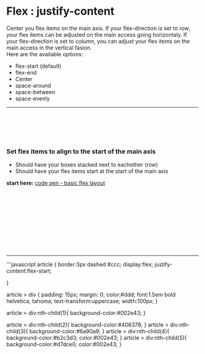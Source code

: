 # Flex : justify-content

Center you flex items on the main axis. 
If your flex-direction is set to *row*, your flex items can be adjusted on the main access going horizontaly. 
If your flex-direction is set to *column*, you can adjust your flex items on the main access in the vertical fasion.
<br/>
Here are the available options: 

- flex-start (default)
- flex-end
- Center
- space-around
- space-between
- space-evenly


<hr />
<br />
<br />

<br/>
<br/>

### Set flex items to align to the start of the main axis
- Should have your boxes stacked next to eachother (row)
- Should have your flex items start at the start of the main axis

**start here:** [code pen - basic flex layout ](https://codepen.io/wesduff/pen/GMvQmG)

<br />
<br />
<br />
<br />
<br />
<br />
<br />
<br />
<br />
<hr />

'''javascript
article {
  border:3px dashed #ccc;
  display:flex;
  justify-content:flex-start;
  
}

article > div {
  padding: 15px;
  margin: 0;
  color:#ddd;
  font:1.5em bold helvetica, tahoma;
  text-transform:uppercase;
  width:100px;
}

article > div:nth-child(1){
  background-color:#002e43;
}

article > div:nth-child(2){
  background-color:#406378;
}
article > div:nth-child(3){
  background-color:#6a90a9;
}
article > div:nth-child(4){
  background-color:#b2c3d3;
  color:#002e43;
}
article > div:nth-child(5){
  background-color:#d7dce0;
  color:#002e43;
}
```

 
